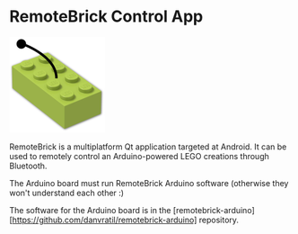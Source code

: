 # RemoteBrick Control App

![Remote Brick](https://raw.githubusercontent.com/danvratil/remotebrick/main/src/icons/remotebrick.png)

RemoteBrick is a multiplatform Qt application targeted at Android. It can be
used to remotely control an Arduino-powered LEGO creations through Bluetooth.

The Arduino board must run RemoteBrick Arduino software (otherwise they won't
understand each other :)

The software for the Arduino board is in the [remotebrick-arduino][https://github.com/danvratil/remotebrick-arduino] repository.
